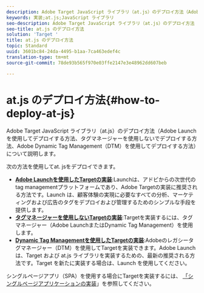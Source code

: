 ```yaml
---
description: Adobe Target JavaScript ライブラリ（at.js）のデプロイ方法（Adobe Launch を使用してデプロイする方法、タグマネージャーを使用しないでデプロイする方法、Adobe Dynamic Tag Management（DTM）を使用してデプロイする方法）について説明します。
keywords: 実装;at.js;JavaScript ライブラリ
seo-description: Adobe Target JavaScript ライブラリ（at.js）のデプロイ方法（Adobe Launch を使用してデプロイする方法、タグマネージャーを使用しないでデプロイする方法、Adobe Dynamic Tag Management（DTM）を使用してデプロイする方法）について説明します。
seo-title: at.js のデプロイ方法
solution: 'Target '
title: at.js のデプロイ方法
topic: Standard
uuid: 3601bc84-24da-4495-b1aa-7ca463edef4c
translation-type: tm+mt
source-git-commit: 78de93b565f970e03ffe2147e3e48962dd607beb

---
```



# at.js のデプロイ方法{#how-to-deploy-at-js}

Adobe Target JavaScript ライブラリ（at.js）のデプロイ方法（Adobe Launch を使用してデプロイする方法、タグマネージャーを使用しないでデプロイする方法、Adobe Dynamic Tag Management（DTM）を使用してデプロイする方法）について説明します。

次の方法を使用してat. jsをデプロイできます。

* **[Adobe Launchを使用したTargetの実装](/help/c-implementing-target/c-implementing-target-for-client-side-web/how-to-deployatjs/cmp-implementing-target-using-adobe-launch.md)**:Launchは、アドビからの次世代のtag managementプラットフォームであり、Adobe Targetの実装に推奨される方法です。Launch は、顧客体験の実現に必要なすべての分析、マーケティングおよび広告のタグをデプロイおよび管理するためのシンプルな手段を提供します。
* **[タグマネージャーを使用しないTargetの実装](/help/c-implementing-target/c-implementing-target-for-client-side-web/how-to-deployatjs/implementing-target-without-a-tag-manager.md)**:Targetを実装するには、タグマネージャー（Adobe LaunchまたはDynamic Tag Management）を使用します。
* **[Dynamic Tag Managementを使用したTargetの実装](/help/c-implementing-target/c-implementing-target-for-client-side-web/how-to-deployatjs/implementing-target-using-dynamic-tag-management.md)**:Adobeのレガシータグマネージャー（DTM）を使用してTargetを実装できます。Adobe Launch は、Target および at.js ライブラリを実装するための、最新の推奨される方法です。Target を新たに実装する場合は、Launch を使用してください。

シングルページアプリ（SPA）を使用する場合にTargetを実装するには、 [「シングルページアプリケーションの実装](/help/c-implementing-target/c-implementing-target-for-client-side-web/how-to-deployatjs/target-atjs-single-page-application.md)」を参照してください。